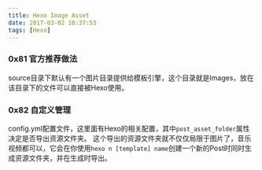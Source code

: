 ```yaml
---
title: Hexo Image Asset
date: 2017-03-02 10:37:53
tags: [Hexo]
---
```


### 0x81 官方推荐做法

source目录下默认有一个图片目录提供给模板引擎，这个目录就是Images，放在该目录下的文件可以直接被Hexo使用。

### 0x82 自定义管理

config.yml配置文件，这里面有Hexo的相关配置，其中`post_asset_folder`属性决定是否导出资源文件夹。
这个导出的资源文件夹就不仅仅局限于图片了，音乐视频都可以，它会在你使用`hexo n [template] name`创建一个新的Post时同时生成资源文件夹，并在生成时导出。
